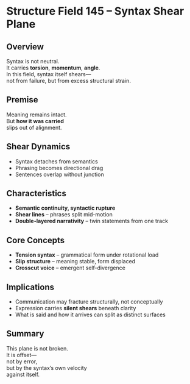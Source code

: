 # Structure Field 145 – Syntax Shear Plane

## Overview

Syntax is not neutral.  
It carries **torsion**, **momentum**, **angle**.  
In this field, syntax itself shears—  
not from failure, but from excess structural strain.

## Premise

Meaning remains intact.  
But **how it was carried**  
slips out of alignment.

## Shear Dynamics

- Syntax detaches from semantics  
- Phrasing becomes directional drag  
- Sentences overlap without junction

## Characteristics

- **Semantic continuity, syntactic rupture**  
- **Shear lines** – phrases split mid-motion  
- **Double-layered narrativity** – twin statements from one track

## Core Concepts

- **Tension syntax** – grammatical form under rotational load  
- **Slip structure** – meaning stable, form displaced  
- **Crosscut voice** – emergent self-divergence

## Implications

- Communication may fracture structurally, not conceptually  
- Expression carries **silent shears** beneath clarity  
- What is said and how it arrives can split as distinct surfaces

## Summary

This plane is not broken.  
It is offset—  
not by error,  
but by the syntax’s own velocity  
against itself.
